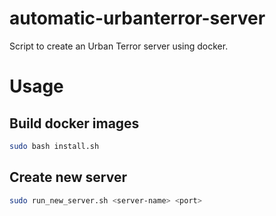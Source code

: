 # automatic-urbanterror-server
Script to create an Urban Terror server using docker.

# Usage

## Build docker images
```bash
sudo bash install.sh
```

## Create new server
```bash
sudo run_new_server.sh <server-name> <port>
```